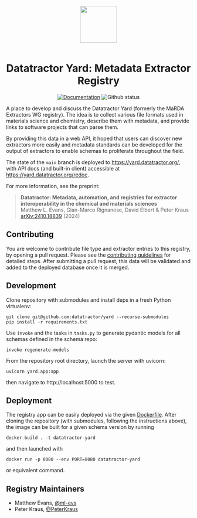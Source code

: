 <div align="center" style="padding-bottom: 1em;">
<img width="100px" align="center" src="https://avatars.githubusercontent.com/u/166528759">
</div>

# <div align="center">Datatractor Yard: Metadata Extractor Registry</div>

<div align="center">


[![Documentation](https://badgen.net/badge/docs/yard.datatractor.org/blue?icon=firefox)](https://yard.datatractor.org)
![Github status](https://badgen.net/github/checks/datatractor/yard/?icon=github)

</div>

A place to develop and discuss the Datatractor Yard (formerly the MaRDA Extractors WG registry).
The idea is to collect various file formats used in materials science and chemistry, describe them with metadata, and provide links to software projects that can parse them.

By providing this data in a web API, it hoped that users can discover new extractors more easily and metadata standards can be developed for the output of extractors to enable schemas to proliferate throughout the field.

The state of the `main` branch is deployed to https://yard.datatractor.org/, with API docs (and built-in client) accessible at https://yard.datatractor.org/redoc.

For more information, see the preprint:

> **Datatractor: Metadata, automation, and registries for extractor interoperability in the chemical and materials sciences**  
> Matthew L. Evans, Gian-Marco Rignanese, David Elbert & Peter Kraus  
> [arXiv:2410.18839](https://arxiv.org/abs/2410.18839) (2024)


## Contributing

You are welcome to contribute file type and extractor entries to this registry, by opening a pull request. Please see the [contributing guidelines](./CONTRIBUTING.md) for detailed steps. After submitting a pull request, this data will be validated and added to the deployed database once it is merged.

## Development

Clone repository with submodules and install deps in a fresh Python virtualenv:

```
git clone git@github.com:datatractor/yard --recurse-submodules
pip install -r requirements.txt
```

Use `invoke` and the tasks in `tasks.py` to generate pydantic models for all
schemas defined in the schema repo:

```
invoke regenerate-models
```

From the repository root directory, launch the server with uvicorn:

```
uvicorn yard.app:app
```

then navigate to http://localhost:5000 to test.

## Deployment

The registry app can be easily deployed via the given [Dockerfile](./Dockerfile).
After cloning the repository (with submodules, following the instructions above), the image can be built for a given schema version by running

```shell
docker build . -t datatractor-yard
```

and then launched with

```shell
docker run -p 8080 --env PORT=8080 datatractor-yard
```

or equivalent command.

## Registry Maintainers

- Matthew Evans, [@ml-evs](https://github.com/ml-evs)
- Peter Kraus, [@PeterKraus](https://github.com/PeterKraus)
